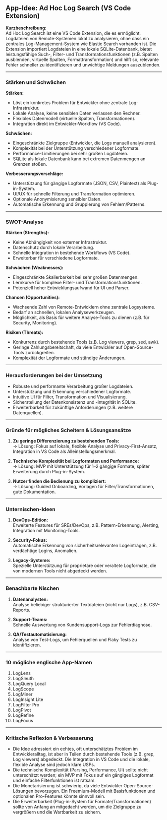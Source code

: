## App-Idee: Ad Hoc Log Search (VS Code Extension)

**Kurzbeschreibung:**  
Ad Hoc Log Search ist eine VS Code Extension, die es ermöglicht, Logdateien von Remote-Systemen lokal zu analysieren, ohne dass ein zentrales Log-Management-System wie Elastic Search vorhanden ist. Die Extension importiert Logdateien in eine lokale SQLite-Datenbank, bietet leistungsfähige Such-, Filter- und Transformationsfunktionen (z.B. Spalten ausblenden, virtuelle Spalten, Formattransformation) und hilft so, relevante Fehler schneller zu identifizieren und unwichtige Meldungen auszublenden.

---

### Stärken und Schwächen

**Stärken:**
- Löst ein konkretes Problem für Entwickler ohne zentrale Log-Infrastruktur.
- Lokale Analyse, keine sensiblen Daten verlassen den Rechner.
- Flexibles Datenmodell (virtuelle Spalten, Transformationen).
- Integration direkt im Entwickler-Workflow (VS Code).

**Schwächen:**
- Eingeschränkte Zielgruppe (Entwickler, die Logs manuell analysieren).
- Komplexität bei der Unterstützung verschiedener Logformate.
- Performance-Limitierungen bei sehr großen Logdateien.
- SQLite als lokale Datenbank kann bei extremen Datenmengen an Grenzen stoßen.

**Verbesserungsvorschläge:**
- Unterstützung für gängige Logformate (JSON, CSV, Plaintext) als Plug-in-System.
- UI/UX für schnelle Filterung und Transformation optimieren.
- Optionale Anonymisierung sensibler Daten.
- Automatische Erkennung und Gruppierung von Fehlern/Patterns.

---

### SWOT-Analyse

**Stärken (Strengths):**
- Keine Abhängigkeit von externer Infrastruktur.
- Datenschutz durch lokale Verarbeitung.
- Schnelle Integration in bestehende Workflows (VS Code).
- Erweiterbar für verschiedene Logformate.

**Schwächen (Weaknesses):**
- Eingeschränkte Skalierbarkeit bei sehr großen Datenmengen.
- Lernkurve für komplexe Filter- und Transformationsfunktionen.
- Potenziell hoher Entwicklungsaufwand für UI und Parser.

**Chancen (Opportunities):**
- Wachsende Zahl von Remote-Entwicklern ohne zentrale Logsysteme.
- Bedarf an schnellen, lokalen Analysewerkzeugen.
- Möglichkeit, als Basis für weitere Analyse-Tools zu dienen (z.B. für Security, Monitoring).

**Risiken (Threats):**
- Konkurrenz durch bestehende Tools (z.B. Log viewers, grep, sed, awk).
- Geringe Zahlungsbereitschaft, da viele Entwickler auf Open-Source-Tools zurückgreifen.
- Komplexität der Logformate und ständige Änderungen.

---

### Herausforderungen bei der Umsetzung

- Robuste und performante Verarbeitung großer Logdateien.
- Unterstützung und Erkennung verschiedener Logformate.
- Intuitive UI für Filter, Transformation und Visualisierung.
- Sicherstellung der Datenkonsistenz und -integrität in SQLite.
- Erweiterbarkeit für zukünftige Anforderungen (z.B. weitere Datenquellen).

---

### Gründe für mögliches Scheitern & Lösungsansätze

1. **Zu geringe Differenzierung zu bestehenden Tools:**  
   → Lösung: Fokus auf lokale, flexible Analyse und Privacy-First-Ansatz, Integration in VS Code als Alleinstellungsmerkmal.

2. **Technische Komplexität bei Logformaten und Performance:**  
   → Lösung: MVP mit Unterstützung für 1–2 gängige Formate, später Erweiterung durch Plug-in-System.

3. **Nutzer finden die Bedienung zu kompliziert:**  
   → Lösung: Guided Onboarding, Vorlagen für Filter/Transformationen, gute Dokumentation.

---

### Unternischen-Ideen

1. **DevOps-Edition:**  
   Erweiterte Features für SREs/DevOps, z.B. Pattern-Erkennung, Alerting, Integration mit Monitoring-Tools.

2. **Security-Fokus:**  
   Automatische Erkennung von sicherheitsrelevanten Logeinträgen, z.B. verdächtige Logins, Anomalien.

3. **Legacy-Systeme:**  
   Spezielle Unterstützung für proprietäre oder veraltete Logformate, die von modernen Tools nicht abgedeckt werden.

---

### Benachbarte Nischen

1. **Datenanalysten:**  
   Analyse beliebiger strukturierter Textdateien (nicht nur Logs), z.B. CSV-Reports.

2. **Support-Teams:**  
   Schnelle Auswertung von Kundensupport-Logs zur Fehlerdiagnose.

3. **QA/Testautomatisierung:**  
   Analyse von Test-Logs, um Fehlerquellen und Flaky Tests zu identifizieren.

---

### 10 mögliche englische App-Namen

1. LogLens
2. LogSleuth
3. LogQuery Local
4. LogScope
5. LogMiner
6. LogInsight Lite
7. LogFilter Pro
8. LogPivot
9. LogRefine
10. LogFocus

---

### Kritische Reflexion & Verbesserung

- Die Idee adressiert ein echtes, oft unterschätztes Problem im Entwickleralltag, ist aber in Teilen durch bestehende Tools (z.B. grep, Log viewers) abgedeckt. Die Integration in VS Code und die lokale, flexible Analyse sind jedoch klare USPs.
- Die technische Komplexität (Parsing, Performance, UI) sollte nicht unterschätzt werden; ein MVP mit Fokus auf ein gängiges Logformat und einfache Filterfunktionen ist ratsam.
- Die Monetarisierung ist schwierig, da viele Entwickler Open-Source-Lösungen bevorzugen. Ein Freemium-Modell mit Basisfunktionen und optionalen Pro-Features könnte sinnvoll sein.
- Die Erweiterbarkeit (Plug-in-System für Formate/Transformationen) sollte von Anfang an mitgedacht werden, um die Zielgruppe zu vergrößern und die Wartbarkeit zu sichern.
